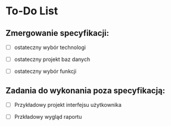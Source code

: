 
# To-Do List

## Zmergowanie specyfikacji:
- [ ] ostateczny wybór technologi
- [ ] ostateczny projekt baz danych
- [ ] ostateczny wybór funkcji


## Zadania do wykonania poza specyfikacją:
- [ ] Przykładowy projekt interfejsu użytkownika
- [ ] Przkładowy wygląd raportu



